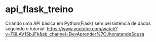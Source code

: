 # api_flask_treino
Criando uma API básica em Python(Flask) sem persistência de dados seguindo o tutorial: https://www.youtube.com/watch?v=FBLAV1SbJFk&ab_channel=DevAprender%7CJhonatandeSouza
